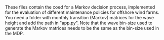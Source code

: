 These files contain the coed for a Markov decision process, implemented for the evaluation of different maintenance policies for offshore wind farms. 
You need a folder with monthly transition (Markov) matrices for the wave height and add the path in "app.py". Note that the wave bin-size used to generate the Markov matrices needs to be the same as the bin-size used in the MDP.
